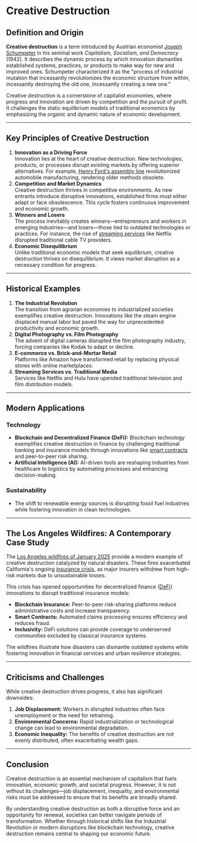 # Creative Destruction

## Definition and Origin

**Creative destruction** is a term introduced by Austrian economist [Joseph Schumpeter](../../../literary_products/joes_notes/misc/sovereign_wealth_funds.md) in his seminal work _Capitalism, Socialism, and Democracy_ (1942). It describes the dynamic process by which innovation dismantles established systems, practices, or products to make way for new and improved ones. Schumpeter characterized it as the "process of industrial mutation that incessantly revolutionizes the economic structure from within, incessantly destroying the old one, incessantly creating a new one."

Creative destruction is a cornerstone of capitalist economies, where progress and innovation are driven by competition and the pursuit of profit. It challenges the static equilibrium models of traditional economics by emphasizing the organic and dynamic nature of economic development.

***

## Key Principles of Creative Destruction

1. **Innovation as a Driving Force**\
   Innovation lies at the heart of creative destruction. New technologies, products, or processes disrupt existing markets by offering superior alternatives. For example, [Henry Ford's assembly line](../../../literary_products/joes_notes/misc/hal_puthoff.md) revolutionized automobile manufacturing, rendering older methods obsolete.
2. **Competition and Market Dynamics**\
   Creative destruction thrives in competitive environments. As new entrants introduce disruptive innovations, established firms must either adapt or face obsolescence. This cycle fosters continuous improvement and economic growth.
3. **Winners and Losers**\
   The process inevitably creates winners—entrepreneurs and workers in emerging industries—and losers—those tied to outdated technologies or practices. For instance, the rise of [streaming services](../../../literary_products/joes_notes/misc/vacuum_collapse.md) like Netflix disrupted traditional cable TV providers.
4. **Economic Disequilibrium**\
   Unlike traditional economic models that seek equilibrium, creative destruction thrives on disequilibrium. It views market disruption as a necessary condition for progress.

***

## Historical Examples

1. **The Industrial Revolution**\
   The transition from agrarian economies to industrialized societies exemplifies creative destruction. Innovations like the steam engine displaced manual labor but paved the way for unprecedented productivity and economic growth.
2. **Digital Photography vs. Film Photography**\
   The advent of digital cameras disrupted the film photography industry, forcing companies like Kodak to adapt or decline.
3. **E-commerce vs. Brick-and-Mortar Retail**\
   Platforms like Amazon have transformed retail by replacing physical stores with online marketplaces.
4. **Streaming Services vs. Traditional Media**\
   Services like Netflix and Hulu have upended traditional television and film distribution models.

***

## Modern Applications

### Technology

* **Blockchain and Decentralized Finance (DeFi):** Blockchain technology exemplifies creative destruction in finance by challenging traditional banking and insurance models through innovations like [smart contracts](SMART_CONTRACTS.md) and peer-to-peer risk sharing.
* **Artificial Intelligence (AI):** AI-driven tools are reshaping industries from healthcare to logistics by automating processes and enhancing decision-making.

### Sustainability

* The shift to renewable energy sources is disrupting fossil fuel industries while fostering innovation in clean technologies.

***

## The Los Angeles Wildfires: A Contemporary Case Study

The [Los Angeles wildfires of January 2025](LOS_ANGELES_WILDFIRES_2025.md) provide a modern example of creative destruction catalyzed by natural disasters. These fires exacerbated California's ongoing [insurance crisis](INSURANCE_CRISIS.md), as major insurers withdrew from high-risk markets due to unsustainable losses.

This crisis has opened opportunities for decentralized finance ([DeFi](../CRYPTO/DEFI.md)) innovations to disrupt traditional insurance models:

* **Blockchain Insurance:** Peer-to-peer risk-sharing platforms reduce administrative costs and increase transparency.
* **Smart Contracts:** Automated claims processing ensures efficiency and reduces fraud.
* **Inclusivity:** DeFi solutions can provide coverage to underserved communities excluded by classical insurance systems.

The wildfires illustrate how disasters can dismantle outdated systems while fostering innovation in financial services and urban resilience strategies.

***

## Criticisms and Challenges

While creative destruction drives progress, it also has significant downsides:

1. **Job Displacement:** Workers in disrupted industries often face unemployment or the need for retraining.
2. **Environmental Concerns:** Rapid industrialization or technological change can lead to environmental degradation.
3. **Economic Inequality:** The benefits of creative destruction are not evenly distributed, often exacerbating wealth gaps.

***

## Conclusion

Creative destruction is an essential mechanism of capitalism that fuels innovation, economic growth, and societal progress. However, it is not without its challenges—job displacement, inequality, and environmental risks must be addressed to ensure that its benefits are broadly shared.

By understanding creative destruction as both a disruptive force and an opportunity for renewal, societies can better navigate periods of transformation. Whether through historical shifts like the Industrial Revolution or modern disruptions like blockchain technology, creative destruction remains central to shaping our economic future.
